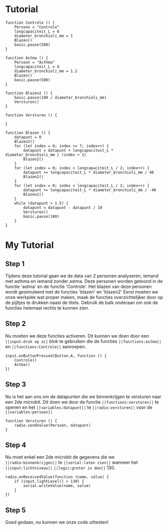 # Tutorial

```template
function Controle () {
    Persoon = "Controle"
    longcapaciteit_L = 6
    diameter_bronchioli_mm = 1
    Blazen()
    basic.pause(500)
}

function Astma () {
    Persoon = "Asthma"
    longcapaciteit_L = 6
    diameter_bronchioli_mm = 1.2
    Blazen()
    basic.pause(500)
}

function Blazen2 () {
    basic.pause(100 / diameter_bronchioli_mm)
    Versturen()
}

function Versturen () {
    
}

function Blazen () {
    datapunt = 0
    Blazen2()
    for (let index = 0; index <= 7; index++) {
        datapunt = datapunt + longcapaciteit_L * diameter_bronchioli_mm / (index + 1)
        Blazen2()
    }
    for (let index = 0; index < longcapaciteit_L / 2; index++) {
        datapunt += longcapaciteit_L * diameter_bronchioli_mm / 40
        Blazen2()
    }
    for (let index = 0; index < longcapaciteit_L / 2; index++) {
        datapunt += longcapaciteit_L * diameter_bronchioli_mm / -40
        Blazen2()
    }
    while (datapunt > 1.5) {
        datapunt = datapunt - datapunt / 10
        Versturen()
        basic.pause(100)
    }
}

```

# My Tutorial

## Step 1
Tijdens deze tutorial gaan we de data van 2 personen analyseren, iemand met asthma en iemand zonder astma.
Deze personen worden getoond in de functie 'astma' en de functie 'Controle'.
Het blazen van deze personen wordt gesimuleerd met de functies 'blazen' en 'blazen2' 
Eerst moeten we onze werkplek wat proper maken, maak de functies overzichtelijker door op de pijltjes te drukken naast de titels. 
Gebruik de balk onderaan om ook de functies helemaal rechts te kunnen zien.

## Step 2
Nu moeten we deze functies activeren. Dit kunnen we doen door een ``||input:druk op a||`` blok te gebruiken die de functies ``||functions:astma||`` en ``||functions:Controle||`` aanroepen.
```blocks
input.onButtonPressed(Button.A, function () {
    Controle()
    Astma()
})
```
## Step 3
Nu is het aan ons om de datapunten die we binnenkrijgen te versturen naar een 2de microbit.
Dit doen we door de functie ``||functions:versturen||`` te openen en het ``||variables:datapunt||`` te ``||radio:versturen||`` voor de ``||variables:persoon||``

```blocks
function Versturen () {
    radio.sendValue(Persoon, datapunt)
}
```
## Step  4 
Nu moet enkel een 2de microbit de gegevens die we ``||radio:binnenkrijgen||`` te ``||serial:laten zien||`` wanneer het ``||input:lichtniveau||`` ``||logic:groter is dan||``  130. 
```blocks
radio.onReceivedValue(function (name, value) {
    if (input.lightLevel() > 130) {
        serial.writeValue(name, value)
    }
})
```

## Step 5
Goed gedaan, nu kunnen we onze code uittesten!


